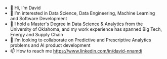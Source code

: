 - 👋 Hi, I’m David
- 👀 I’m interested in Data Science, Data Engineering, Machine Learning and Software Development
- 🌱 I hold a Master's Degree in Data Science & Analytics from the University of Oklahoma, and my work experience has spanned Big Tech, Energy and Supply Chain
- 💞️ I’m looking to collaborate on Predictive and Prescriptive Analytics problems and AI product development
- 📫 How to reach me https://www.linkedin.com/in/david-nnamdi

<!---
davidpcg01/davidpcg01 is a ✨ special ✨ repository because its `README.md` (this file) appears on your GitHub profile.
You can click the Preview link to take a look at your changes.
--->
